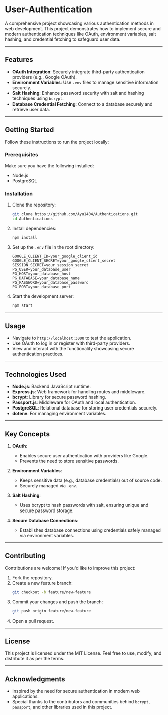 # **User-Authentication**

A comprehensive project showcasing various authentication methods in web development. This project demonstrates how to implement secure and modern authentication techniques like OAuth, environment variables, salt hashing, and credential fetching to safeguard user data.

---

## **Features**
- **OAuth Integration**: Securely integrate third-party authentication providers (e.g., Google OAuth).
- **Environment Variables**: Use `.env` files to manage sensitive information securely.
- **Salt Hashing**: Enhance password security with salt and hashing techniques using `bcrypt`.
- **Database Credential Fetching**: Connect to a database securely and retrieve user data.

---

## **Getting Started**

Follow these instructions to run the project locally:

### **Prerequisites**
Make sure you have the following installed:
- Node.js
- PostgreSQL

### **Installation**
1. Clone the repository:
   ```bash
   git clone https://github.com/Ayu1404/Authentications.git
   cd Authentications
   ```
2. Install dependencies:
   ```bash
   npm install
   ```

3. Set up the `.env` file in the root directory:
   ```plaintext
   GOOGLE_CLIENT_ID=your_google_client_id
   GOOGLE_CLIENT_SECRET=your_google_client_secret
   SESSION_SECRET=your_session_secret
   PG_USER=your_database_user
   PG_HOST=your_database_host
   PG_DATABASE=your_database_name
   PG_PASSWORD=your_database_password
   PG_PORT=your_database_port
   ```

4. Start the development server:
   ```bash
   npm start
   ```

---

## **Usage**
- Navigate to `http://localhost:3000` to test the application.
- Use OAuth to log in or register with third-party providers.
- View and interact with the functionality showcasing secure authentication practices.

---

## **Technologies Used**
- **Node.js**: Backend JavaScript runtime.
- **Express.js**: Web framework for handling routes and middleware.
- **bcrypt**: Library for secure password hashing.
- **Passport.js**: Middleware for OAuth and local authentication.
- **PostgreSQL**: Relational database for storing user credentials securely.
- **dotenv**: For managing environment variables.

---

## **Key Concepts**
1. **OAuth**:
   - Enables secure user authentication with providers like Google.
   - Prevents the need to store sensitive passwords.

2. **Environment Variables**:
   - Keeps sensitive data (e.g., database credentials) out of source code.
   - Securely managed via `.env`.

3. **Salt Hashing**:
   - Uses bcrypt to hash passwords with salt, ensuring unique and secure password storage.

4. **Secure Database Connections**:
   - Establishes database connections using credentials safely managed via environment variables.

---

## **Contributing**
Contributions are welcome! If you'd like to improve this project:
1. Fork the repository.
2. Create a new feature branch:
   ```bash
   git checkout -b feature/new-feature
   ```
3. Commit your changes and push the branch:
   ```bash
   git push origin feature/new-feature
   ```
4. Open a pull request.

---

## **License**
This project is licensed under the MIT License. Feel free to use, modify, and distribute it as per the terms.

---

## **Acknowledgments**
- Inspired by the need for secure authentication in modern web applications.
- Special thanks to the contributors and communities behind `bcrypt`, `passport`, and other libraries used in this project.
